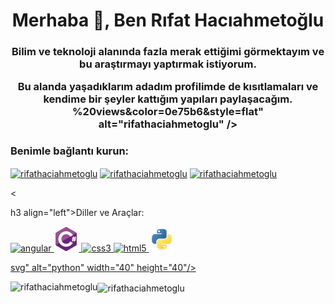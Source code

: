 <h1 align="center">Merhaba 👋, Ben Rıfat Hacıahmetoğlu</h1>
<h3 align="center">Bilim ve teknoloji alanında fazla merak ettiğimi görmektayım ve bu araştırmayı yaptırmak istiyorum.

Bu alanda yaşadıklarım adadım profilimde de kısıtlamaları ve kendime bir şeyler kattığım yapıları paylaşacağım. %20views&color=0e75b6&style=flat" alt="rifathaciahmetoglu" /> </p>

<h3 align="left">Benimle bağlantı kurun:</h3>
<p align="left">
<a href="https://linkedin.com/in/rifathaciahmetoglu" target="blank"><img align="center" src="https://raw.githubusercontent.com/rahuldkjain/github-profile-readme -generator/master/src/images/icons/Social/linked-in-alt.svg" alt="rifathaciahmetoglu" height="30" width="40" /></a> <a href="https:
/ /stackoverflow.com/users/rifathaciahmetoglu" target="blank"><img align="center" src="https://raw.githubusercontent.com/rahuldkjain/github-profile-readme-generator/master/src/images /icons/Social/stack-overflow.svg" alt="rifathaciahmetoglu" height="30" width="40" /></a>
<a href="https://instagram.com/rifathaciahmetoglu" target="blank"><img align="center" src="https://raw.githubusercontent.com/rahuldkjain/github-profile-readme-generator /master/src/images/icons/Social/instagram.svg" alt="rifathaciahmetoglu" height="30" width="40" /></a> </p>
<

h3 align="left">Diller ve Araçlar:</h3>
<p align="left"> <a href="https://angular.io" target="_blank" rel="noreferrer"> <img src="https://angular.io/assets/images/logos /angular/angular.svg" alt="angular" width="40" height="40"/> </a> <a href="https://www.w3schools.com/cs/" target="_blank " rel="noreferrer"> <img src="https://raw.githubusercontent.com/devicons/devicon/master/icons/csharp/csharp-original.svg" alt="csharp" width="40" height= "40"/> </a> <a href="https://www.w3schools.com/css/" target="_blank" rel="noreferrer"> <img src="https://raw.githubusercontent .com/devicons/devicon/master/icons/css3/css3-original-wordmark.svg" alt="css3" width="40" height="40"/> </a> <a href="https:// www.w3.org/html/" target="_blank" rel="noreferrer"> <img src="https://raw.githubusercontent.com/devicons/devicon/master/icons/html5/html5-original-wordmark .svg" alt="html5" width="40" height="40"/> </a> <a href="https://www.python.org" target="_blank" rel="noreferrer"> <img src="https://raw.githubusercontent.com/devicons/devicon/master/icons/python/python-original.svg" alt="python" width="40" height="40"/> </ bir> </p>svg" alt="python" width="40" height="40"/> </a> </p>

<p><img align="left" src="https://github-readme-stats.vercel.app/api/top-langs?username=rifathaciahmetoglu&show_icons=true&locale=tr&layout=compact" alt="rifathaciahmetoglu" /> </p>

<p> <img align="center" src="https://github-readme-stats.vercel.app/api?username=rifathaciahmetoglu&show_icons=true&locale=en" alt="rifathaciahmetoglu" /> </p>
